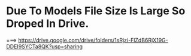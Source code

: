 # Due To Models File Size Is Large So Droped In Drive.
 ===> https://drive.google.com/drive/folders/1sRjzi-FlZdB6RjX19G-DDEI9SYCTa8QK?usp=sharing
